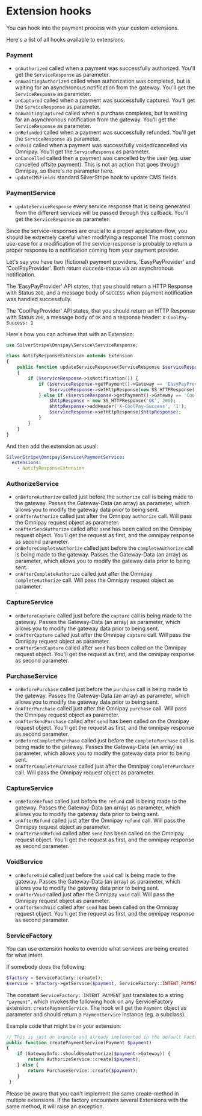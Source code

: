 # Extension hooks

You can hook into the payment process with your custom extensions.

Here's a list of all hooks available to extensions.

### Payment

 - `onAuthorized` called when a payment was successfully authorized. You'll get the `ServiceResponse` as parameter.
 - `onAwaitingAuthorized` called when authorization was completed, but is waiting for an asynchronous notification from the gateway. You'll get the `ServiceResponse` as parameter.
 - `onCaptured` called when a payment was successfully captured. You'll get the `ServiceResponse` as parameter.
 - `onAwaitingCaptured` called when a purchase completes, but is waiting for an asynchronous notification from the gateway. You'll get the `ServiceResponse` as parameter.
 - `onRefunded` called when a payment was successfully refunded. You'll get the `ServiceResponse` as parameter.
 - `onVoid` called when a payment was successfully voided/cancelled via Omnipay. You'll get the `ServiceResponse` as parameter.
 - `onCancelled` called then a payment was cancelled by the user (eg. user cancelled offsite payment). This is not an action that goes through Omnipay, so there's no parameter here.
 - `updateCMSFields` standard SilverStripe hook to update CMS fields.

### PaymentService

 - `updateServiceResponse` every service response that is being generated from the different services will be passed through this callback. You'll get the `ServiceResponse` as parameter.

Since the service-responses are crucial to a proper application-flow, you should be extremely careful when modifying a response!
The most common use-case for a modification of the service-response is probably to return a proper response to a notification coming from your payment provider.

Let's say you have two (fictional) payment providers, 'EasyPayProvider' and 'CoolPayProvider'. Both return success-status via an asynchronous notification.

The 'EasyPayProvider' API states, that you should return a HTTP Response with Status `200`, and a message body of `SUCCESS` when payment notification was handled successfully.

The 'CoolPayProvider' API states, that you should return an HTTP Response with Status `200`, a message body of `OK` and a response header: `X-CoolPay-Success: 1`

Here's how you can achieve that with an Extension:

```php
use SilverStripe\Omnipay\Service\ServiceResponse;

class NotifyResponseExtension extends Extension
{
    public function updateServiceResponse(ServiceResponse $serviceResponse)
    {
        if ($serviceResponse->isNotification()) {
            if ($serviceResponse->getPayment()->Gateway == 'EasyPayProvider') {
                $serviceResponse->setHttpResponse(new SS_HTTPResponse('SUCCESS', 200));
            } else if ($serviceResponse->getPayment()->Gateway == 'CoolPayProvider') {
                $httpResponse = new SS_HTTPResponse('OK', 200);
                $httpResponse->addHeader('X-CoolPay-Success', '1');
                $serviceResponse->setHttpResponse($httpResponse);
            }
        }
    }
}
```

And then add the extension as usual:
```yml
SilverStripe\Omnipay\Service\PaymentService:
  extensions:
    - NotifyResponseExtension
```

### AuthorizeService

 - `onBeforeAuthorize` called just before the `authorize` call is being made to the gateway. Passes the Gateway-Data (an array) as parameter, which allows you to modify the gateway data prior to being sent.
 - `onAfterAuthorize` called just after the Omnipay `authorize` call. Will pass the Omnipay request object as parameter.
 - `onAfterSendAuthorize` called after `send` has been called on the Omnipay request object. You'll get the request as first, and the omnipay response as second parameter.
 - `onBeforeCompleteAuthorize` called just before the `completeAuthorize` call is being made to the gateway. Passes the Gateway-Data (an array) as parameter, which allows you to modify the gateway data prior to being sent.
 - `onAfterCompleteAuthorize` called just after the Omnipay `completeAuthorize` call. Will pass the Omnipay request object as parameter.

### CaptureService

 - `onBeforeCapture` called just before the `capture` call is being made to the gateway. Passes the Gateway-Data (an array) as parameter, which allows you to modify the gateway data prior to being sent.
 - `onAfterCapture` called just after the Omnipay `capture` call. Will pass the Omnipay request object as parameter.
 - `onAfterSendCapture` called after `send` has been called on the Omnipay request object. You'll get the request as first, and the omnipay response as second parameter.

### PurchaseService

 - `onBeforePurchase` called just before the `purchase` call is being made to the gateway. Passes the Gateway-Data (an array) as parameter, which allows you to modify the gateway data prior to being sent.
 - `onAfterPurchase` called just after the Omnipay `purchase` call. Will pass the Omnipay request object as parameter.
 - `onAfterSendPurchase` called after `send` has been called on the Omnipay request object. You'll get the request as first, and the omnipay response as second parameter.
 - `onBeforeCompletePurchase` called just before the `completePurchase` call is being made to the gateway. Passes the Gateway-Data (an array) as parameter, which allows you to modify the gateway data prior to being sent.
 - `onAfterCompletePurchase` called just after the Omnipay `completePurchase` call. Will pass the Omnipay request object as parameter.

### CaptureService

 - `onBeforeRefund` called just before the `refund` call is being made to the gateway. Passes the Gateway-Data (an array) as parameter, which allows you to modify the gateway data prior to being sent.
 - `onAfterRefund` called just after the Omnipay `refund` call. Will pass the Omnipay request object as parameter.
 - `onAfterSendRefund` called after `send` has been called on the Omnipay request object. You'll get the request as first, and the omnipay response as second parameter.

### VoidService

 - `onBeforeVoid` called just before the `void` call is being made to the gateway. Passes the Gateway-Data (an array) as parameter, which allows you to modify the gateway data prior to being sent.
 - `onAfterVoid` called just after the Omnipay `void` call. Will pass the Omnipay request object as parameter.
 - `onAfterSendVoid` called after `send` has been called on the Omnipay request object. You'll get the request as first, and the omnipay response as second parameter.

### ServiceFactory

You can use extension hooks to override what services are being created for what intent.

If somebody does the following:

```php
$factory = ServiceFactory::create();
$service = $factory->getService($payment, ServiceFactory::INTENT_PAYMENT);
```

The constant `ServiceFactory::INTENT_PAYMENT` just translates to a string `"payment"`, which invokes the following
hook on any ServiceFactory extension: `createPaymentService`. The hook will get the `Payment` object as parameter and
should return a `PaymentService` instance (eg. a subclass).

Example code that might be in your extension:

```php
// This is just an example and already implemented in the default Factory, do not create an actual extension to do this.
public function createPaymentService(Payment $payment)
{
    if (GatewayInfo::shouldUseAuthorize($payment->Gateway)) {
        return AuthorizeService::create($payment);
    } else {
        return PurchaseService::create($payment);
    }
 }
```

Please be aware that you can't implement the same create-method in multiple extensions. If the factory encounters
several Extensions with the same method, it will raise an exception.
